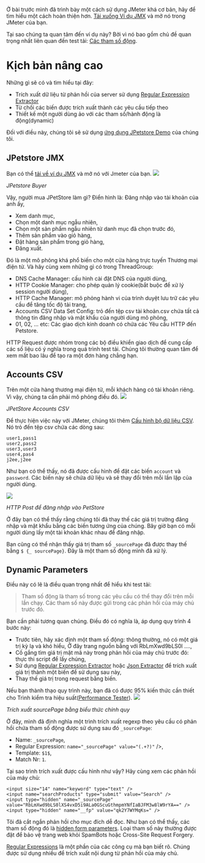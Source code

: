 Ở bài trước mình đã trình bày một cách sử dụng JMeter khá cơ bản, hãy để tìm hiểu một cách hoàn thiện hơn. [Tải xuống Ví dụ JMX](https://octoperf.com/img/blog/jmeter-tutorial/jpetstore.zip) và mở nó trong JMeter của bạn.

Tại sao chúng ta quan tâm đến ví dụ này? Bởi vì nó bao gồm chủ đề quan trọng nhất liên quan đến test tải: [Các tham số động](https://octoperf.com/tutorials/designing-your-first-dynamic-vu/).

# Kịch bản nâng cao
Những gì sẽ có và tìm hiểu tại đây:
* Trích xuất dữ liệu từ phản hồi của server sử dụng [Regular Expression Extractor](https://octoperf.com/blog/2017/09/07/jmeter-regular-expression-extractor/)
* Từ chối các biến được trích xuất thành các yêu cầu tiếp theo
* Thiết kế một người dùng ảo với các tham số/hành động là động(dynamic)

Đối với điều này, chúng tôi sẽ sử dụng [ứng dụng JPetstore Demo](https://petstore.octoperf.com/actions/Catalog.action) của chúng tôi.
## JPetstore JMX
Bạn có thể  [tải về ví dụ JMX](https://octoperf.com/img/blog/jmeter-tutorial/jpetstore.zip)  và mở nó với Jmeter của bạn.
![](https://images.viblo.asia/9c48d8b4-45bd-46c8-aff5-2b818fd5aba2.png)

*JPetstore Buyer*

Vậy, người mua JPetStore làm gì? Điển hình là:
Đăng nhập vào tài khoản của anh ấy,
* Xem danh mục,
* Chọn một danh mục ngẫu nhiên,
* Chọn một sản phẩm ngẫu nhiên từ danh mục đã chọn trước đó,
* Thêm sản phẩm vào giỏ hàng,
* Đặt hàng sản phẩm trong giỏ hàng,
* Đăng xuất.

Đó là một mô phỏng khá phổ biến cho một cửa hàng trực tuyến Thương mại điện tử. Và hãy cùng xem những gì có trong ThreadGroup:
* DNS Cache Manager: cấu hình cài đặt DNS của người dùng,
* HTTP Cookie Manager: cho phép quản lý cookie(bắt buộc để xử lý session người dùng),
* HTTP Cache Manager: mô phỏng hành vi của trình duyệt lưu trữ các yêu cầu để tăng tốc độ tải trang,
* Accounts CSV Data Set Config: trỏ đến tệp csv tài khoản.csv chứa tất cả thông tin đăng nhập và mật khẩu của người dùng mô phỏng,
* 01, 02, … etc: Các giao dịch kinh doanh có chứa các Yêu cầu HTTP đến Petstore.

HTTP Request được nhóm trong các bộ điều khiển giao dịch để cung cấp các số liệu có ý nghĩa trong quá trình test tải. Chúng tôi thường quan tâm để xem mất bao lâu để tạo ra một đơn hàng chẳng hạn.

## Accounts CSV
Trên một cửa hàng thương mại điện tử, mỗi khách hàng có tài khoản riêng. Vì vậy, chúng ta cần phải mô phỏng điều đó.
![](https://images.viblo.asia/3da49be2-2bfd-41dd-aa9f-81fd026c87d6.png)

*JPetStore Accounts CSV*

Để thực hiện việc này với JMeter, chúng tôi thêm [Cấu hình bộ dữ liệu CSV](https://octoperf.com/blog/2017/12/14/multiple-user-login-jmeter/). Nó trỏ đến tệp csv chứa các dòng sau:
```
user1,pass1
user2,pass2
user3,user3
user4,pas4
j2ee,j2ee
```

Như bạn có thể thấy, nó đã được cấu hình để đặt các biến `account` và `password`. Các biến này sẽ chứa dữ liệu và sẽ thay đổi trên mỗi lần lặp của người dùng.

![](https://images.viblo.asia/fdd15e20-db36-4ad9-aafc-1476ca548f7b.png)

*HTTP Post để đăng nhập vào PetStore*

Ở đây bạn có thể thấy rằng chúng tôi đã thay thế các giá trị trường đăng nhập và mật khẩu bằng các biến tương ứng của chúng. Bây giờ bạn có mỗi người dùng lấy một tài khoản khác nhau để đăng nhập.

Bạn cũng có thể nhận thấy giá trị tham số `_sourcePage` đã được thay thế bằng `$ {_ sourcePage}`. Đây là một tham số động mình đã xử lý.

## Dynamic Parameters
Điều này có lẽ là điều quan trọng nhất để hiểu khi test tải:
> Tham số động là tham số trong các yêu cầu có thể thay đổi trên mỗi lần chạy. Các tham số này được gửi trong các phản hồi của máy chủ trước đó.

Bạn cần phải tương quan chúng. Điều đó có nghĩa là, áp dụng quy trình 4 bước này:
* Trước tiên, hãy xác định một tham số động: thông thường, nó có một giá trị kỳ lạ và khó hiểu, Ở đây trang nguồn bằng với RbLmXwd9bLS0l ....,
* Cố gắng tìm giá trị mật mã này trong phản hồi của máy chủ trước đó: thực thi script để lấy chúng,
* Sử dụng [Regular Expression Extractor](https://octoperf.com/blog/2017/09/07/jmeter-regular-expression-extractor/) hoặc  [Json Extractor](https://octoperf.com/blog/2017/03/09/how-to-extract-data-from-json-response-using-jmeter/) để trích xuất giá trị thành một biến để sử dụng sau này,
* Thay thế giá trị trong request bằng biến.

Nếu bạn thành thạo quy trình này, bạn đã có được 95% kiến thức cần thiết cho Trình kiểm tra hiệu suất([Performance Tester](https://en.wikipedia.org/wiki/Software_performance_testing)).
![](https://images.viblo.asia/978a7a96-8d78-4013-9514-436feb5da67d.png)

*Trích xuất sourcePage bằng biểu thức chính quy*

Ở đây, mình đã định nghĩa một trình trích xuất regexp theo yêu cầu có phản hồi chứa tham số động được sử dụng sau đó `_sourcePage`:
* Name: `_sourcePage`,
* Regular Expression: `name="_sourcePage" value="(.+?)"` />,
* Template: `$1$`,
* Match Nr: `1`.

Tại sao trình trích xuất được cấu hình như vậy? Hãy cùng xem các phản hồi của máy chủ:
```
<input size="14" name="keyword" type="text" />
<input name="searchProducts" type="submit" value="Search" />
<input type="hidden" name="_sourcePage" value="RbLmXwd9bLS0lXS4vxD5i9ALa0GScuGthmpmYNfIaBJFM3w8lW9rYA==" />
<input type="hidden" name="__fp" value="qk2Y7WYMqKs=" />
```

Tôi đã cắt ngắn phản hồi cho mục đích dễ đọc. Như bạn có thể thấy, các tham số động đó là [hidden form parameters](https://developer.mozilla.org/en-US/docs/Web/HTML/Element/input/hidden). Loại tham số này thường được đặt để bảo vệ trang web khỏi SpamBots hoặc Cross-Site Request Forgery.

[Regular Expressions](https://en.wikipedia.org/wiki/Regular_expression) là một phần của các công cụ mà bạn biết rõ. Chúng được sử dụng nhiều để trích xuất nội dung từ phản hồi của máy chủ.